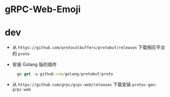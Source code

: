 # gRPC-Web-Emoji

# dev

- 从 `https://github.com/protocolbuffers/protobuf/releases` 下载相应平台的 `proto`
- 安装 Golang 版的插件
  ```js
    go get -u github.com/golang/protobuf/proto
    ```
  
- 从 `https://github.com/grpc/grpc-web/releases` 下载安装 `protoc-gen-grpc-web`
